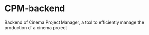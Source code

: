 # CPM-backend
Backend of Cinema Project Manager, a tool to efficiently manage the production of a cinema project
